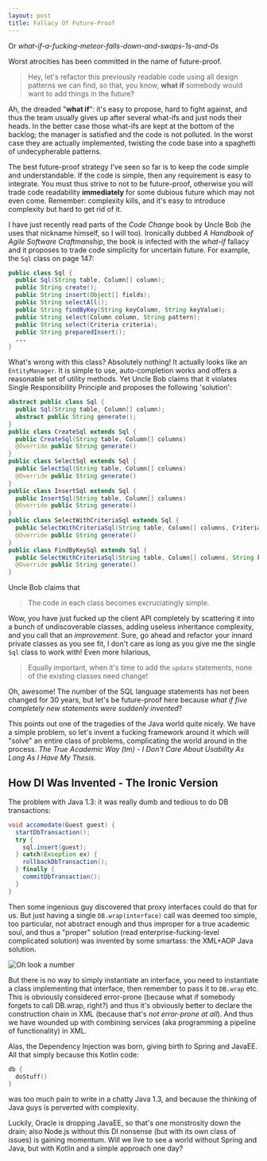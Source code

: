 ```yaml
---
layout: post
title: Fallacy Of Future-Proof
---
```


Or *what-if-a-fucking-meteor-falls-down-and-swaps-1s-and-0s*

Worst atrocities has been committed in the name of future-proof.

> Hey, let's refactor this previously readable code using all design patterns we can find, so that, you know, **what if** somebody would want to add things in the future?

Ah, the dreaded "**what if**": it's easy to propose, hard to fight against, and
thus the team usually gives up after several what-ifs and just nods their heads.
In the better case those what-ifs are kept at the bottom of the backlog; the
manager is satisfied and the code is not polluted. In the worst case they are
actually implemented, twisting the code base into a spaghetti of undecypherable
patterns.

The best future-proof strategy I've seen so far is to keep the code simple and
understandable. If the code is simple, then any requirement is easy to
integrate. You must thus strive to not to be future-proof, otherwise you will
trade code readability **immediately** for some dubious future which may not
even come. Remember: complexity kills, and it's easy to introduce complexity but
hard to get rid of it.

I have just recently read parts of the *Code Change* book by Uncle Bob (he uses that nickname himself, so I will too). Ironically dubbed *A Handbook of Agile Software Craftmanship*, the book is infected with the *what-if* fallacy and it proposes to trade code simplicity for uncertain future. For example, the `Sql` class on page 147:

```java
public class Sql {
  public Sql(String table, Column[] column);
  public String create();
  public String insert(Object[] fields);
  public String selectAll();
  public String findByKey(String keyColumn, String keyValue);
  public String select(Column column, String pattern);
  public String select(Criteria criteria);
  public String preparedInsert();
  ...
}
```

What's wrong with this class? Absolutely nothing! It actually looks like an `EntityManager`. It is simple to use, auto-completion works and offers a reasonable set of utility methods. Yet Uncle Bob claims that it violates Single Responsibility Principle and proposes the following 'solution':

```java
abstract public class Sql {
  public Sql(String table, Column[] column);
  abstract public String generate();
}
public class CreateSql extends Sql {
  public CreateSql(String table, Column[] columns)
  @Override public String generate()
}
public class SelectSql extends Sql {
  public SelectSql(String table, Column[] columns)
  @Override public String generate()
}
public class InsertSql extends Sql {
  public InsertSql(String table, Column[] columns)
  @Override public String generate()
}
public class SelectWithCriteriaSql extends Sql {
  public SelectWithCriteriaSql(String table, Column[] columns, Criteria criteria)
  @Override public String generate()
}
public class FindByKeySql extends Sql {
  public SelectWithCriteriaSql(String table, Column[] columns, String keyColumn, String keyValue)
  @Override public String generate()
}
```

Uncle Bob claims that

> The code in each class becomes excruciatingly simple.

Wow, you have just fucked up the client API completely by scattering it into a bunch of undiscoverable classes, adding useless inheritance complexity, and you call that an *improvement*. Sure, go ahead and refactor your innard private classes as you see fit, I don't care as long as you give me the single `Sql` class to work with! Even more hilarious,

> Equally important, when it's time to add the `update` statements, none of the existing classes need change!

Oh, awesome! The number of the SQL language statements has not been changed for 30 years, but let's be future-proof here because *what if five completely new statements were suddenly invented*?

This points out one of the tragedies of the Java world quite nicely. We have a simple problem, so let's invent a fucking framework around it which will "solve" an entire class of problems, complicating the world around in the process. *The True Academic Way (tm) - I Don't Care About Usability As Long As I Have My Thesis*.

## How DI Was Invented - The Ironic Version

The problem with Java 1.3: it was really dumb and tedious to do DB transactions:

```java
void accomodate(Guest guest) {
  startDbTransaction();
  try {
    sql.insert(guest);
  } catch(Exception ex) {
    rollbackDbTransaction();
  } finally {
    commitDbTransaction();
  }
}
```
Then some ingenious guy discovered that proxy interfaces could do that for us. But just having a single `DB.wrap(interface)` call was deemed too simple, too particular, not abstract enough and thus improper for a true academic soul, and thus a "proper" solution (read enterprise-fucking-level complicated solution) was invented by some smartass: the XML+AOP Java solution.

![Oh look a number](https://images-cdn.9gag.com/photo/aQpnDb7_700b.jpg)

But there is no way to simply instantiate an interface, you need to instantiate a class implementing that interface, then remember to pass it to `DB.wrap` etc. This is obviously considered error-prone (because what if somebody forgets to call DB.wrap, right?) and thus it's obviously better to declare the construction chain in XML (because that's *not error-prone at all*). And thus we have wounded up with combining services (aka programming a pipeline of functionality) in XML.

Alas, the Dependency Injection was born, giving birth to Spring and JavaEE. All that simply because this Kotlin code:
```kotlin
db {
  doStuff()
}
```
was too much pain to write in a chatty Java 1.3, and because the thinking of Java guys is perverted with complexity.

Luckily, Oracle is dropping JavaEE, so that's one monstrosity down the drain; also Node.js without this DI nonsense (but with its own class of issues) is gaining momentum. Will we live to see a world without Spring and Java, but with Kotlin and a simple approach one day?
